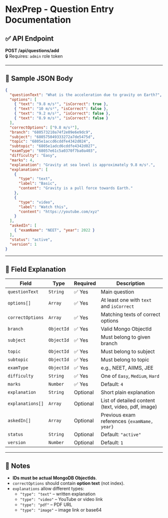 
# NexPrep - Question Entry Documentation

## ✅ API Endpoint  
**POST /api/questions/add**  
🔒 Requires: `admin` role token

---

## 🧾 Sample JSON Body

```json
{
  "questionText": "What is the acceleration due to gravity on Earth?",
  "options": [
    { "text": "9.8 m/s²", "isCorrect": true },
    { "text": "10 m/s²", "isCorrect": false },
    { "text": "9.2 m/s²", "isCorrect": false },
    { "text": "8.9 m/s²", "isCorrect": false }
  ],
  "correctOptions": ["9.8 m/s²"],
  "branch": "680573210a74f2e09e6e9dc9",
  "subject": "680575049333272a7de5475d",
  "topic": "6805e1accd6cddfe4342d024",
  "subtopic": "6805e1adcd6cddfe4342d027",
  "examType": "68057e61c5a0370f7ba0a403",
  "difficulty": "Easy",
  "marks": 4,
  "explanation": "Gravity at sea level is approximately 9.8 m/s².",
  "explanations": [
    {
      "type": "text",
      "label": "Basic",
      "content": "Gravity is a pull force towards Earth."
    },
    {
      "type": "video",
      "label": "Watch this",
      "content": "https://youtube.com/xyz"
    }
  ],
  "askedIn": [
    { "examName": "NEET", "year": 2022 }
  ],
  "status": "active",
  "version": 1
}
```

---

## 🧠 Field Explanation

| Field           | Type       | Required | Description |
|------------------|------------|----------|-------------|
| `questionText`   | `String`   | ✅ Yes   | Main question |
| `options[]`      | `Array`    | ✅ Yes   | At least one with `text` and `isCorrect` |
| `correctOptions` | `Array`    | ✅ Yes   | Matching texts of correct options |
| `branch`         | `ObjectId` | ✅ Yes   | Valid Mongo ObjectId |
| `subject`        | `ObjectId` | ✅ Yes   | Must belong to given branch |
| `topic`          | `ObjectId` | ✅ Yes   | Must belong to subject |
| `subtopic`       | `ObjectId` | ✅ Yes   | Must belong to topic |
| `examType`       | `ObjectId` | ✅ Yes   | e.g., NEET, AIIMS, JEE |
| `difficulty`     | `String`   | ✅ Yes   | One of `Easy`, `Medium`, `Hard` |
| `marks`          | `Number`   | ✅ Yes   | Default: `4` |
| `explanation`    | `String`   | Optional | Short plain explanation |
| `explanations[]` | `Array`    | Optional | List of detailed content (text, video, pdf, image) |
| `askedIn[]`      | `Array`    | Optional | Previous exam references `{examName, year}` |
| `status`         | `String`   | Optional | Default: `"active"` |
| `version`        | `Number`   | Optional | Default: `1` |

---

## 🔐 Notes

- **IDs must be actual MongoDB ObjectIds**.
- `correctOptions` should contain **option text** (not index).
- `explanations` allow different types:
  - `"type": "text"` – written explanation
  - `"type": "video"` – YouTube or video link
  - `"type": "pdf"` – PDF URL
  - `"type": "image"` – image link or base64
